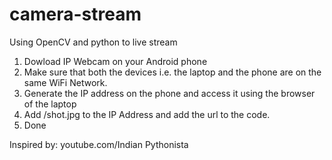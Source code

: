 # camera-stream
Using OpenCV and python to live stream 

1) Dowload IP Webcam on your Android phone
2) Make sure that both the devices i.e. the laptop and the phone are on the same WiFi Network.
3) Generate the IP address on the phone and access it using the browser of the laptop
4) Add /shot.jpg to the IP Address and add the url to the code.
5) Done


Inspired by: youtube.com/Indian Pythonista

